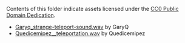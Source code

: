 Contents of this folder indicate assets licensed under the [CC0 Public Domain Dedication](https://creativecommons.org/publicdomain/zero/1.0/).

* [Garyq_strange-teleport-sound.wav](https://freesound.org/people/GaryQ/sounds/135435/) by GaryQ
* [Quedicemipez__teleportation.wav](https://freesound.org/people/quedicemipez/sounds/522704/) by Quedicemipez
